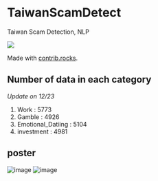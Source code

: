 # TaiwanScamDetect
Taiwan Scam Detection, NLP

<a href="https://github.com/andrew76214/TaiwanScamDetect/graphs/contributors">
  <img src="https://contrib.rocks/image?repo=andrew76214/TaiwanScamDetect" />
</a>

Made with [contrib.rocks](https://contrib.rocks).

## Number of data in each category
*Update on 12/23*
1. Work : 5773
2. Gamble : 4926
3. Emotional_Datiing : 5104
4. investment : 4981

## poster
![image](https://github.com/andrew76214/TaiwanScamDetect/blob/main/poster/data.jpg)
![image](https://github.com/andrew76214/TaiwanScamDetect/blob/main/poster/modeling.jpg)
